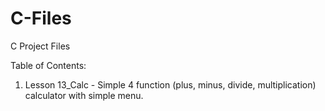 # C-Files
C Project Files

Table of Contents:
1. Lesson 13_Calc  - Simple 4 function (plus, minus, divide, multiplication) calculator with simple menu.
